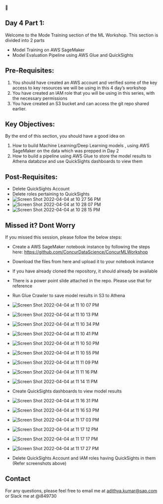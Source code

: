 :calendar: 
## Day 4 Part 1:

Welcome to the Mode Training section of the ML Workshop. This section is divided into 2 parts
-  Model Training on AWS SageMaker
-  Model Evaluation Pipeline using AWS Glue and QuickSights

## Pre-Requisites:
1.	You should have created an AWS account and verified some of the key access to key resources we will be using in this 4 day’s workshop
2.	You have created an IAM role that you will be using in this series, with the necessary permissions
3.	You have created an S3 bucket and can access the git repo shared earlier.

## Key Objectives:
By the end of this section, you should have a good idea on 
1.	How to build Machine Learning/Deep Learning models , using AWS SageMaker on the data which was prepped in Day 2 
2. How to build a pipeline using AWS Glue to store the model results to Athena databzse and use QuickSights dashboards to view them 

## Post-Requisites:
- Delete QuickSights Account
- Delete roles pertaining to QuickSights
- ![Screen Shot 2022-04-04 at 10 27 56 PM](https://user-images.githubusercontent.com/9430155/161685014-1f43bd18-7a2d-450c-aed3-4b2093a963c2.png)
- ![Screen Shot 2022-04-04 at 10 28 07 PM](https://user-images.githubusercontent.com/9430155/161685022-4c208418-3abd-44eb-917a-2ba6801a26fe.png)
- ![Screen Shot 2022-04-04 at 10 28 15 PM](https://user-images.githubusercontent.com/9430155/161685030-3d848520-7912-41f5-9a9d-cf2b4cfc3014.png)

## Missed it? Dont Worry 
If you missed this session, please follow the below steps:
- Create a AWS SageMaker notebook instance by following the steps here: https://github.com/ConcurDataScience/ConcurMLWorkshop
- Download the files from here and upload it to your notebook instance
- If you have already cloned the repository, it should already be available
- There is a power point slide attached in the repo. Please use that for reference
- Run Glue Crawler to save model results in S3 to Athena

- ![Screen Shot 2022-04-04 at 11 10 07 PM](https://user-images.githubusercontent.com/9430155/161690230-8295dcd7-a1d6-4ea9-a2a8-08640006a3a3.png)
- ![Screen Shot 2022-04-04 at 11 10 13 PM](https://user-images.githubusercontent.com/9430155/161690234-cd020afe-9e68-43fd-8bc0-d9e46568ae26.png)
- ![Screen Shot 2022-04-04 at 11 10 34 PM](https://user-images.githubusercontent.com/9430155/161690300-2fe6f77b-6e28-4382-bab2-99ae1984bdef.png)
- ![Screen Shot 2022-04-04 at 11 10 41 PM](https://user-images.githubusercontent.com/9430155/161690314-31230ac2-e0b3-47ba-a84c-a71b4eb1b502.png)
- ![Screen Shot 2022-04-04 at 11 10 50 PM](https://user-images.githubusercontent.com/9430155/161690332-f5519010-14fe-4ad2-b58c-02e8e71cb60f.png)
- ![Screen Shot 2022-04-04 at 11 10 55 PM](https://user-images.githubusercontent.com/9430155/161690345-12f02d28-0796-499f-b594-c9909a6cdc62.png)
- ![Screen Shot 2022-04-04 at 11 11 09 PM](https://user-images.githubusercontent.com/9430155/161690360-c056e299-1d78-4241-a0b7-6b1dae3b2673.png)
- ![Screen Shot 2022-04-04 at 11 11 16 PM](https://user-images.githubusercontent.com/9430155/161690376-abf6ae9b-a100-42ba-aa19-f2a90cc0935f.png)
- ![Screen Shot 2022-04-04 at 11 14 11 PM](https://user-images.githubusercontent.com/9430155/161691111-f53ee14b-9d25-4f17-995f-114a3b149193.png)

- Create QuickSights dashboards to view model results
- ![Screen Shot 2022-04-04 at 11 16 31 PM](https://user-images.githubusercontent.com/9430155/161690972-49f66e47-3938-432e-8536-e2d0b65a8e62.png)
- ![Screen Shot 2022-04-04 at 11 16 53 PM](https://user-images.githubusercontent.com/9430155/161690993-6a5a227e-4e80-4d4e-92cc-557219351732.png)
- ![Screen Shot 2022-04-04 at 11 17 03 PM](https://user-images.githubusercontent.com/9430155/161691171-8b3aaf5c-3e7b-431b-bfe8-648206e94e82.png)
- ![Screen Shot 2022-04-04 at 11 17 12 PM](https://user-images.githubusercontent.com/9430155/161691187-782b7a0e-211f-405d-a7f3-cb2888809edc.png)
- ![Screen Shot 2022-04-04 at 11 17 17 PM](https://user-images.githubusercontent.com/9430155/161691209-1c3fbe08-f85d-4c39-bbe6-489000f69644.png)
- ![Screen Shot 2022-04-04 at 11 17 27 PM](https://user-images.githubusercontent.com/9430155/161691221-74d5f910-5732-4ab6-90aa-c4c80e3c5614.png)

- Delete QuickSights Account and IAM roles having QuickSights in them (Refer screenshots above)

## Contact
For any questions, please feel free to email me at adithya.kumar@sap.com or Slack me at @i849730
